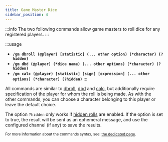 ```yaml
---
title: Game Master Dice
sidebar_position: 4
---
```


:::info
The two following commands allow game masters to roll dice for any registered players.
:::

:::usage
- **`/gm dbroll (@player) [statistic] (... other option) (*character) (?hidden)`**
- **`/gm dbd (@player) (*dice name) (... other options) (*character) (?hidden)`**
- **`/gm calc (@player) [statistic] [sign] [expression] (... other options) (*character) (?hidden)`**
:::

All commands are similar to [dbroll](./dice.mdx#dbroll-dbroll), [dbd](./dice.mdx#dbd-dbd) and [calc](./calc.mdx#based-on-statistic-calc), but additionally require specification of the player for whom the roll is being made. As with the other commands, you can choose a character belonging to this player or leave the default choice.

The option `?hidden` only works if [hidden rolls](../../config/threads.md#hidden-dice-hidden_roll) are enabled. If the option is set to true, the result will be sent as an ephemeral message, and use the configured channel (if any) to save the results. 

<small>For more information about the commands syntax, see: [the dedicated page](../../introduction/format.md).</small>
